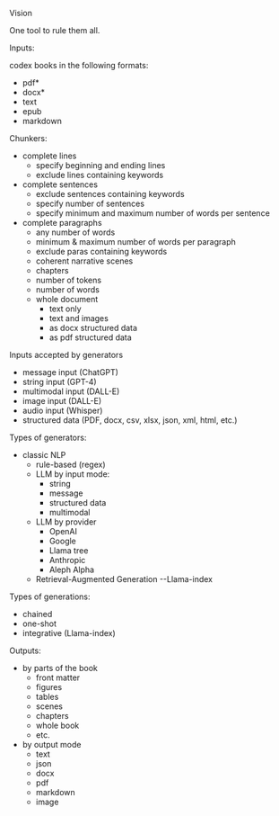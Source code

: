 Vision

One tool to rule them all.

Inputs:

codex books in the following formats:

- pdf*
- docx*
- text
- epub
- markdown

Chunkers:

- complete lines
    - specify beginning and ending lines
    - exclude lines containing keywords
- complete sentences
    - exclude sentences containing keywords
    - specify number of sentences
    - specify minimum and maximum number of words per sentence
- complete paragraphs
    - any number of words
    - minimum & maximum number of words per paragraph
    - exclude paras containing keywords
    - coherent narrative scenes
    - chapters
    - number of tokens
    - number of words
    - whole document
        - text only
        - text and images
        - as docx structured data
        - as pdf structured data

Inputs accepted by generators
  - message input (ChatGPT)
  - string input (GPT-4)
  - multimodal input (DALL-E)
  - image input (DALL-E)
  - audio input (Whisper)
  - structured data (PDF, docx, csv, xlsx, json, xml, html, etc.)

Types of generators:
- classic NLP
  - rule-based (regex)
  - LLM by input mode:
    - string
    - message
    - structured data
    - multimodal
  - LLM by provider
    - OpenAI
    - Google
    - Llama tree
    - Anthropic
    - Aleph Alpha
  - Retrieval-Augmented Generation
    --Llama-index
  
Types of generations:
- chained
- one-shot
- integrative (Llama-index)

Outputs:
- by parts of the book
  - front matter
  - figures
  - tables
  - scenes
  - chapters
  - whole book
  - etc.
- by output mode
  - text
  - json
  - docx
  - pdf
  - markdown
  - image
  


